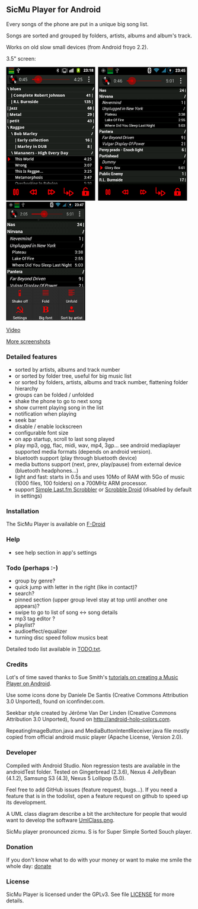 ## SicMu Player for Android

Every songs of the phone are put in a unique big song list.

Songs are sorted and grouped by folders, artists, albums and album's track.

Works on old slow small devices (from Android froyo 2.2).


3.5" screen:

![Tree folder list](misc/screenshots/screen3.5_treefolder.png)&nbsp;
![Artist list](misc/screenshots/screen3.5_artist.png)
![Menu option](misc/screenshots/screen3.5_menu_options_small.png)

[Video](http://youtu.be/LGyjDfwimzA)

[More screenshots](Screenshots.md)

### Detailed features

- sorted by artists, albums and track number
- or sorted by folder tree, useful for big music list
- or sorted by folders, artists, albums and track number, flattening folder hierarchy
- groups can be folded / unfolded
- shake the phone to go to next song
- show current playing song in the list
- notification when playing
- seek bar
- disable / enable lockscreen
- configurable font size
- on app startup, scroll to last song played
- play mp3, ogg, flac, midi, wav, mp4, 3gp... see android mediaplayer supported media formats (depends on android version).
- bluetooth support (play through bluetooth device)
- media buttons support (next, prev, play/pause) from external device (bluetooth headphones...)
- light and fast: starts in 0.5s and uses 10Mo of RAM with 5Go of music (1000 files, 100 folders) on a 700MHz ARM processor.
- support [Simple Last.fm Scrobbler](https://github.com/tgwizard/sls) or [Scrobble Droid](https://code.google.com/p/scrobbledroid) (disabled by default in settings)


### Installation

The SicMu Player is available on [F-Droid](https://f-droid.org/repository/browse/?fdid=souch.smp)


### Help

- see help section in app's settings


### Todo (perhaps :-)

- group by genre?
- quick jump with letter in the right (like in contact)?
- search?
- pinned section (upper group level stay at top until another one appears)?
- swipe to go to list of song <-> song details
- mp3 tag editor ?
- playlist?
- audioeffect/equalizer
- turning disc speed follow musics beat

Detailed todo list available in [TODO.txt](misc/TODO.txt).


### Credits

Lot's of time saved thanks to Sue Smith's [tutorials on creating a Music Player on Android](http://code.tutsplus.com/tutorials/create-a-music-player-on-android-project-setup--mobile-22764).

Use some icons done by Daniele De Santis (Creative Commons Attribution 3.0 Unported), found on iconfinder.com.

Seekbar style created by Jérôme Van Der Linden (Creative Commons Attribution 3.0 Unported), found on http://android-holo-colors.com.

RepeatingImageButton.java and MediaButtonIntentReceiver.java file mostly copied from official android music player (Apache License, Version 2.0).


### Developer

Compiled with Android Studio.
Non regression tests are available in the androidTest folder.
Tested on Gingerbread (2.3.6), Nexus 4 JellyBean (4.1.2), Samsung S3 (4.3), Nexus 5 Lollipop (5.0).

Feel free to add GitHub issues (feature request, bugs...).
If you need a feature that is in the todolist, open a feature request on github to speed up its development.

A UML class diagram describe a bit the architecture for people that would want to develop the software [UmlClass.png](misc/UmlClass.png).

SicMu player pronounced zicmu. S is for Super Simple Sorted Souch player.


### Donation

If you don't know what to do with your money or want to make me smile the whole day:
[donate](http://rodolphe.souchaud.free.fr/donate)


### License

SicMu Player is licensed under the GPLv3. See file [LICENSE](LICENSE) for more details.

